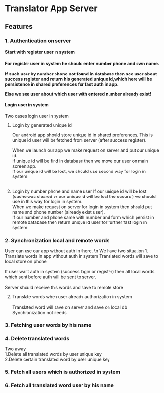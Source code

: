 
<h1>Translator App Server</h1>

<h2>Features</h2>

<h3>1. Authentication on server</h3>

<h4>Start with register user in system<h4/>

For register user in system he should enter number phone and own name.
<br/><br/>If such user by number phone not found in database then see user about  success register and return his generated unique id,which here will be persistence in shared preferences for fast auth in app. 

Else we see user about which user with entered number already exist!

<h4>Login user in system</h4>

Two cases login user in system

1. Login by generated unique id

    Our android app should store unique id in shared preferences. This is unique id user will be fetched from server (after success register). 
    <br/><br/>When we launch our app we make request on server and put our unique id.<br/> If unique id will be find in database then we move our user on main screen app. <br/>If our unique id will be lost, we should use second way for login in system<br/><br/>
2. Login by number phone and name user
    If our unique id will be lost (cache was cleared or our unique id will be lost the occurs ) we should use in this way for login in system.
    <br/>When we make request on server for login in system then should put name and phone number (already exist user).
    <br/>If our number and phone same with number and form which persist in remote database then return unique id user for further fast login in system 
    
<h3>2. Synchronization local and remote words</h2>
User can use our app without auth in there.
\n We have two situation
1. Translate words in app without auth in system
    Translated words will save to local store on phone
    <br><br>If user want auth in system (success login or register) 
    then all local words which sent before auth will be sent to server.
    <br><br>Server should receive this words and save to remote store
    
2. Translate words when user already authorization in system
    <br><br>Translated word will save on server and save on local db
    <br>Synchronization not needs

<h3>3. Fetching user words by his name</h3>

<h3>4. Delete translated words</h3>
    Two away
<br>1.Delete all translated words by user unique key
<br>2.Delete certain translated word by user unique key

<h3>5. Fetch all users which is authorized in system</h3>
<h3>6. Fetch all translated word user by his name</h3>

